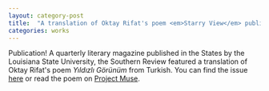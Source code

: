 ```yaml
---
layout: category-post
title:  "A translation of Oktay Rifat's poem <em>Starry View</em> published in the Southern Review"
categories: works
---
```


Publication! A quarterly literary magazine published in the States by the Louisiana State University, the Southern Review featured a translation of Oktay Rifat's poem _Yıldızlı Görünüm_ from Turkish. You can find the issue [here](https://thesouthernreview.org/issues/detail/Summer-2023/265/) or read the poem on [Project Muse](https://muse.jhu.edu/article/900977).
